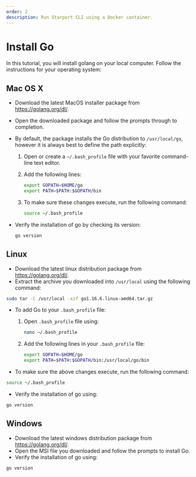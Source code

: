 ```yaml
---
order: 2
description: Run Starport CLI using a Docker container.
---
```


# Install Go

In this tutorial, you will install golang on your local computer. Follow the instructions for your operating system:

## Mac OS X

* Download the latest MacOS installer package from <https://golang.org/dl/>.
* Open the downloaded package and follow the prompts through to completion.
* By default, the package installs the Go distribution to `/usr/local/go`, however it is always best to define the path explicitly:

    1. Open or create a `~/.bash_profile` file with your favorite command-line text editor.
    2. Add the following lines:

        ```sh
        export GOPATH=$HOME/go
        export PATH=$PATH:$GOPATH/bin
        ```

    3. To make sure these changes execute, run the following command:

        ```sh
        source ~/.bash_profile
        ```

* Verify the installation of go by checking its version:

    ```sh
    go version
    ```

## Linux

* Download the latest linux distribution package from <https://golang.org/dl/>.
* Extract the archive you downloaded into `/usr/local` using the following command:

```sh
sudo tar -C /usr/local -xzf go1.16.6.linux-amd64.tar.gz
```

* To add Go to your `.bash_profile` file:

    1. Open `.bash_profile` file using:

        ```sh
        nano ~/.bash_profile
        ```

    2. Add the following lines in your `.bash_profile` file:

        ```sh
        export GOPATH=$HOME/go
        export PATH=$PATH:$GOPATH/bin:/usr/local/go/bin
        ```

* To make sure the above changes execute, run the following command:

```sh
source ~/.bash_profile
```

* Verify the installation of go using:

```sh
go version
```

## Windows

* Download the latest windows distribution package from <https://golang.org/dl/>.
* Open the MSI file you downloaded and follow the prompts to install Go.
* Verify the installation of go using:

```sh
go version
```
